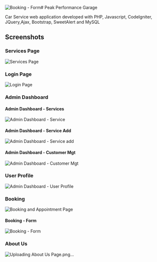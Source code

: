 ![Booking -  Form](https://github.com/gihantha/Car-Service-Website/assets/42207039/b8766ae2-3c66-45e4-8908-2758e255136c)# Peak Performance Garage

Car Service web application developed with PHP, Javascript, CodeIgniter, JQuery,Ajax, Bootstrap, SweetAlert and MySQL

## Screenshots

### Services Page

![Services Page](https://github.com/gihantha/Car-Service-Website/assets/42207039/afff9a40-4929-4529-b9ce-e1b085e9a046)

### Login Page

![Login Page](https://github.com/gihantha/Car-Service-Website/assets/42207039/9ae45a79-a3b0-42d7-a89f-53a79eabfc37)

### Admin Dashboard


#### Admin Dashboard - Services

![Admin Dashboard - Service](https://github.com/gihantha/Car-Service-Website/assets/42207039/44d3d867-3a42-4124-931c-7a78e6f00789)

#### Admin Dashboard - Service Add

![Admin Dashboard - Service add](https://github.com/gihantha/Car-Service-Website/assets/42207039/1a9a4418-0d85-4425-8e17-7db6da514b8a)

#### Admin Dashboard - Customer Mgt

![Admin Dashboard - Customer Mgt](https://github.com/gihantha/Car-Service-Website/assets/42207039/840c6e65-a1dd-4a26-b967-ea91056b28e2)

### User Profile

![Admin Dashboard - User Profile](https://github.com/gihantha/Car-Service-Website/assets/42207039/2df50f54-6400-48eb-bb79-c342a440a767)

### Booking

![Booking and Appointment Page](https://github.com/gihantha/Car-Service-Website/assets/42207039/c3080b1d-50e4-47e8-a154-1d0664bac9df)

#### Booking - Form

![Booking -  Form](https://github.com/gihantha/Car-Service-Website/assets/42207039/df421863-02c1-4349-a95e-5881c761250a)

### About Us

![Uploading About Us Page.png…]()




